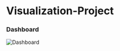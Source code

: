 # Visualization-Project

### Dashboard

![Dashboard](https://github.com/adich23/Visualization-Project/blob/firstmerge/dashboard-1.png)

